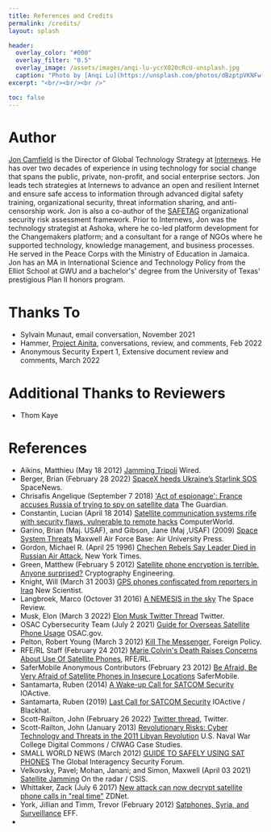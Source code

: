 ```yaml
---
title: References and Credits
permalink: /credits/
layout: splash

header:
  overlay_color: "#000"
  overlay_filter: "0.5"
  overlay_image: /assets/images/anqi-lu-ycrX020cRcU-unsplash.jpg
  caption: "Photo by [Anqi Lu](https://unsplash.com/photos/dBzptpVKNFw)"
excerpt: "<br/><br/><br />"

toc: false
---
```


# Author

[Jon Camfield](https://joncamfield.com) is the Director of Global Technology Strategy at [Internews](https://Internews.org). He has over two decades of experience in using technology for social change that spans the public, private, non-profit, and social enterprise sectors. Jon leads tech strategies at Internews to advance an open and resilient Internet and ensure safe access to information through advanced digital safety training, organizational security, threat information sharing, and anti-censorship work. Jon is also a co-author of the [SAFETAG](https://safetag.org) organizational security risk assessment framework.  Prior to Internews, Jon was the technology strategist at Ashoka, where he co-led platform development for the Changemakers platform; and a consultant for a range of NGOs where he supported technology, knowledge management, and business processes. He served in the Peace Corps with the Ministry of Education in Jamaica. Jon has an MA in International Science and Technology Policy from the Elliot School at GWU and a bachelor's' degree from the University of Texas' prestigious Plan II honors program.

#  Thanks To

-   Sylvain Munaut, email conversation, November 2021
-   Hammer, [Project Ainita](https://ainita.net/), conversations, review, and comments, Feb 2022
-   Anonymous Security Expert 1, Extensive document review and comments, March 2022 <!--(sha1: 9c13e5ab761f74428afb1e3b1cba82540d063cde)-->

# Additional Thanks to Reviewers

-   Thom Kaye <!-- (sha1 321a8bce77e7b5bd90ca6f9de8d7f408cb9b2336) -->


# References
-   Aikins, Matthieu (May 18 2012) [Jamming Tripoli](https://www.wired.com/2012/05/ff-libya/) Wired.
-   Berger, Brian (February 28 2022) [SpaceX heeds Ukraine’s Starlink SOS](https://spacenews.com/spacex-heeds-ukraines-starlink-sos/) SpaceNews.
-   Chrisafis Angelique (September 7 2018) ['Act of espionage': France accuses Russia of trying to spy on satellite data](https://www.theguardian.com/world/2018/sep/07/france-accuses-russia-spying-satellite-communications-espionage) The Guardian.
-   Constantin, Lucian (April 18 2014) [Satellite communication systems rife with security flaws, vulnerable to remote hacks](https://www.computerworld.com/article/2698346/satellite-communication-systems-rife-with-security-flaws--vulnerable-to-remote-hacks.html) ComputerWorld.
-   Garino, Brian (Maj. USAF), and Gibson, Jane (Maj ,USAF) (2009) [Space System Threats](https://aerospace.csis.org/wp-content/uploads/2018/09/Space-System-Threats.pdf)  Maxwell Air Force Base: Air University Press.
-   Gordon, Michael R. (April 25 1996) [Chechen Rebels Say Leader Died in Russian Air Attack](https://www.nytimes.com/1996/04/25/world/chechen-rebels-say-leader-died-in-russian-air-attack.html), New York Times.
-   Green, Matthew  (February 5 2012) [Satellite phone encryption is terrible. Anyone surprised?](https://blog.cryptographyengineering.com/2012/02/05/sattelite-phone-encryption-is-terrible/) Cryptography Engineering.
-  Knight, Will (March 31 2003) [GPS phones confiscated from reporters in Iraq](https://www.newscientist.com/article/dn3567-gps-phones-confiscated-from-reporters-in-iraq/) New Scientist.
-  Langbroek, Marco (Octover 31 2016) [A NEMESIS in the sky](https://www.thespacereview.com/article/3095/1) The Space Review.
-  Musk, Elon (March 3 2022) [Elon Musk Twitter Thread](https://twitter.com/elonmusk/status/1499472139333746691) Twitter.
-   OSAC Cybersecurity Team (July 2 2021) [Guide for Overseas Satellite Phone Usage](https://www.osac.gov/Content/Report/9db45731-1eec-477a-a7af-1bf950cb4013) OSAC.gov.
-   Pelton, Robert Young (March 3 2012) [Kill The Messenger](https://foreignpolicy.com/2012/03/03/kill-the-messenger/), Foreign Policy.
-   RFE/RL Staff (February 24 2012) [Marie Colvin\'s Death Raises Concerns About Use Of Satellite Phones](https://www.rferl.org/a/marie_colvin_death_concerns_about_safe_use_satelite_phones/24495230.html), RFE/RL.
-  SaferMobile Anonymous Contributors (February 23 2012) [Be Afraid, Be Very Afraid of Satellite Phones in Insecure Locations](https://web.archive.org/web/20120327070537/https://safermobile.org/be-afraid-be-very-afraid-of-satellite-phones-in-insecure-locations/) SaferMobile.
-   Santamarta, Ruben  (2014) [A Wake-up Call for SATCOM Security](https://ioactive.com/pdfs/IOActive_SATCOM_Security_WhitePaper.pdf) IOActive.
-   Santamarta, Ruben  (2019) [Last Call for SATCOM Security](https://i.blackhat.com/us-18/Thu-August-9/us-18-Santamarta-Last-Call-For-Satcom-Security-wp.pdf) IOActive / Blackhat.
-  Scott-Railton, John (February 26 2022) [Twitter thread](https://twitter.com/jsrailton/status/1497745011932286979), Twitter.
-  Scott-Railton, John (January 2013) [Revolutionary Risks: Cyber Technology and Threats in the 2011 Libyan Revolution](https://digital-commons.usnwc.edu/cgi/viewcontent.cgi?referer=&httpsredir=1&article=1012&context=ciwag-case-studies) U.S. Naval War College Digital Commons / CIWAG Case Studies.
-   SMALL WORLD NEWS (March 2012) [GUIDE TO SAFELY USING SAT PHONES](https://gisf.ngo/wp-content/uploads/2020/02/2173-Small-Worls-News-2012-Guide-to-safely-using-satphones.pdf) The Global Interagency Security Forum.
-   Velkovsky, Pavel; Mohan, Janani; and Simon, Maxwell (April 03 2021) [Satellite Jamming](https://ontheradar.csis.org/issue-briefs/satellite-jamming/) On the radar / CSIS.
-   Whittaker, Zack  (July 6 2017) [New attack can now decrypt satellite phone calls in "real time"](https://www.zdnet.com/article/encryption-satellite-phones-unscramble-attack-research/) ZDNet.
-   York, Jillian and Timm, Trevor (February 2012) [Satphones, Syria, and Surveillance](https://www.eff.org/deeplinks/2012/02/satphones-syria-and-surveillance) EFF.
-
